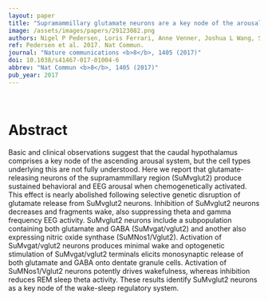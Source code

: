 ```yaml
---
layout: paper
title: "Supramammillary glutamate neurons are a key node of the arousal system."
image: /assets/images/papers/29123082.png
authors: Nigel P Pedersen, Loris Ferrari, Anne Venner, Joshua L Wang, Stephen B G Abbott, Nina Vujovic, Elda Arrigoni, Clifford B Saper, Patrick M Fuller
ref: Pedersen et al. 2017. Nat Commun.
journal: "Nature communications <b>8</b>, 1405 (2017)"
doi: 10.1038/s41467-017-01004-6
abbrev: "Nat Commun <b>8</b>, 1405 (2017)"
pub_year: 2017
---
```


<br />
<div data-badge-popover="right" data-badge-type="donut" data-pmid="29123082" data-hide-no-mentions="true" class="altmetric-embed"></div>

# Abstract

Basic and clinical observations suggest that the caudal hypothalamus comprises a key node of the ascending arousal system, but the cell types underlying this are not fully understood. Here we report that glutamate-releasing neurons of the supramammillary region (SuMvglut2) produce sustained behavioral and EEG arousal when chemogenetically activated. This effect is nearly abolished following selective genetic disruption of glutamate release from SuMvglut2 neurons. Inhibition of SuMvglut2 neurons decreases and fragments wake, also suppressing theta and gamma frequency EEG activity. SuMvglut2 neurons include a subpopulation containing both glutamate and GABA (SuMvgat/vglut2) and another also expressing nitric oxide synthase (SuMNos1/Vglut2). Activation of SuMvgat/vglut2 neurons produces minimal wake and optogenetic stimulation of SuMvgat/vglut2 terminals elicits monosynaptic release of both glutamate and GABA onto dentate granule cells. Activation of SuMNos1/Vglut2 neurons potently drives wakefulness, whereas inhibition reduces REM sleep theta activity. These results identify SuMvglut2 neurons as a key node of the wake-sleep regulatory system.

